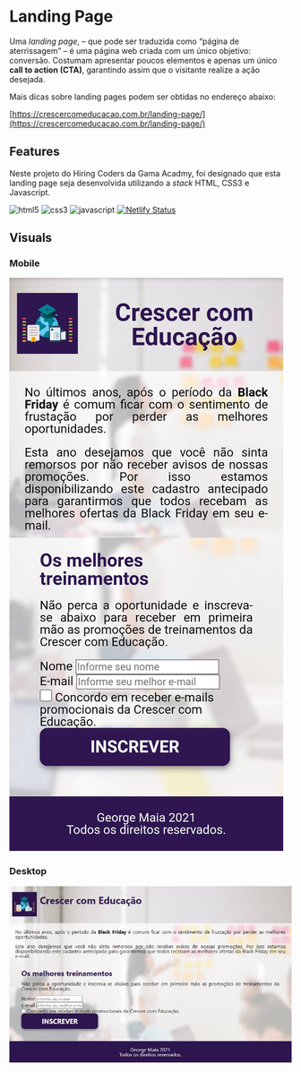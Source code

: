 # Landing Page

Uma *landing page*, – que pode ser traduzida como “página de aterrissagem” – é uma página web criada com um único objetivo: conversão. Costumam apresentar poucos elementos e apenas um único **call to action (CTA)**, garantindo assim que o visitante realize a ação desejada.

Mais dicas sobre landing pages podem ser obtidas no endereço abaixo:

[https://crescercomeducacao.com.br/landing-page/](https://crescercomeducacao.com.br/landing-page/)

## Features

Neste projeto do Hiring Coders da Gama Acadmy, foi designado que esta landing page seja desenvolvida utilizando a *stack* HTML, CSS3 e Javascript.

 ![html5](https://img.shields.io/badge/HTML5-E34F26?style=for-the-badge&logo=html5&logoColor=white) ![css3](https://img.shields.io/badge/css3-1572B6?style=for-the-badge&logo=css3&logoColor=white) ![javascript](https://img.shields.io/badge/Javascript-F7DF1E?style=for-the-badge&logo=javascript&logoColor=black) [![Netlify Status](https://api.netlify.com/api/v1/badges/011ab6d8-7a8d-40ae-bbe1-56a30750105b/deploy-status)](https://app.netlify.com/sites/landingpage-georgemaia/deploys)

## Visuals

### Mobile 

![Print Mobile](./assets/print_mobile.jpg)

### Desktop

![Print Desktop](./assets/print_desktop.jpg)